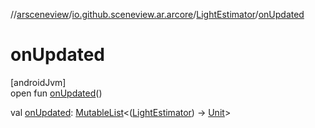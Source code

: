 //[arsceneview](../../../index.md)/[io.github.sceneview.ar.arcore](../index.md)/[LightEstimator](index.md)/[onUpdated](on-updated.md)

# onUpdated

[androidJvm]\
open fun [onUpdated](on-updated.md)()

val [onUpdated](on-updated.md): [MutableList](https://kotlinlang.org/api/latest/jvm/stdlib/kotlin.collections/-mutable-list/index.html)&lt;([LightEstimator](index.md)) -&gt; [Unit](https://kotlinlang.org/api/latest/jvm/stdlib/kotlin/-unit/index.html)&gt;
